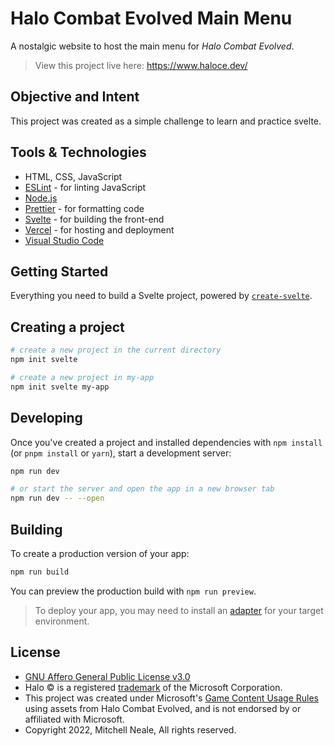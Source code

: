 # Halo Combat Evolved Main Menu

A nostalgic website to host the main menu for <em>Halo Combat Evolved</em>.

> View this project live here: https://www.haloce.dev/

## Objective and Intent

This project was created as a simple challenge to learn and practice svelte.

## Tools & Technologies
- HTML, CSS, JavaScript
- [ESLint](http://eslint.org/) - for linting JavaScript
- [Node.js](https://nodejs.org/en/)
- [Prettier](https://prettier.io/) - for formatting code
- [Svelte](https://svelte.dev/) - for building the front-end
- [Vercel](https://vercel.com/) - for hosting and deployment
- [Visual Studio Code](https://code.visualstudio.com/)


## Getting Started

Everything you need to build a Svelte project, powered by [`create-svelte`](https://github.com/sveltejs/kit/tree/master/packages/create-svelte).

## Creating a project

```bash
# create a new project in the current directory
npm init svelte

# create a new project in my-app
npm init svelte my-app
```

## Developing

Once you've created a project and installed dependencies with `npm install` (or `pnpm install` or `yarn`), start a development server:

```bash
npm run dev

# or start the server and open the app in a new browser tab
npm run dev -- --open
```

## Building

To create a production version of your app:

```bash
npm run build
```

You can preview the production build with `npm run preview`.

> To deploy your app, you may need to install an [adapter](https://kit.svelte.dev/docs/adapters) for your target environment.


## License
* [GNU Affero General Public License v3.0](https://opensource.org/licenses/agpl-3.0)
* Halo © is a registered [trademark](https://trademarks.justia.com/875/92/halo-87592606.html) of the Microsoft Corporation. 
* This project was created under Microsoft's [Game Content Usage Rules](http://www.xbox.com/en-us/developers/rules) using assets from Halo Combat Evolved, and is not endorsed by or affiliated with Microsoft.
* Copyright 2022, Mitchell Neale, All rights reserved.